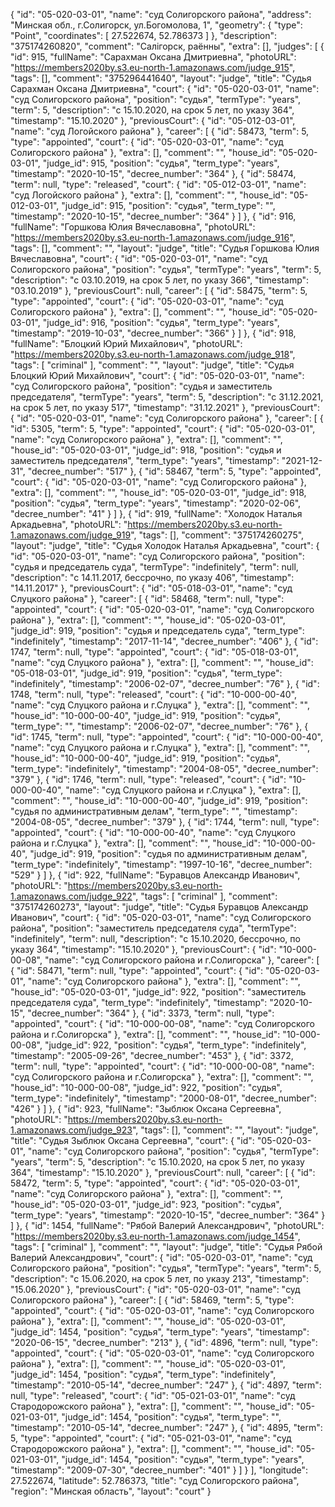 {
    "id": "05-020-03-01",
    "name": "суд Солигорского района",
    "address": "Минская обл., г.Солигорск, ул.Богомолова, 1",
    "geometry": {
        "type": "Point",
        "coordinates": [
            27.522674,
            52.786373
        ]
    },
    "description": "375174260820",
    "comment": "Салігорск, раённы",
    "extra": [],
    "judges": [
        {
            "id": 915,
            "fullName": "Сарахман Оксана Дмитриевна",
            "photoURL": "https://members2020by.s3.eu-north-1.amazonaws.com/judge_915",
            "tags": [],
            "comment": "375296441640",
            "layout": "judge",
            "title": "Судья Сарахман Оксана Дмитриевна",
            "court": {
                "id": "05-020-03-01",
                "name": "суд Солигорского района",
                "position": "судья",
                "termType": "years",
                "term": 5,
                "description": "c 15.10.2020, на срок 5 лет, по указу 364",
                "timestamp": "15.10.2020"
            },
            "previousCourt": {
                "id": "05-012-03-01",
                "name": "суд Логойского района"
            },
            "career": [
                {
                    "id": 58473,
                    "term": 5,
                    "type": "appointed",
                    "court": {
                        "id": "05-020-03-01",
                        "name": "суд Солигорского района"
                    },
                    "extra": [],
                    "comment": "",
                    "house_id": "05-020-03-01",
                    "judge_id": 915,
                    "position": "судья",
                    "term_type": "years",
                    "timestamp": "2020-10-15",
                    "decree_number": "364"
                },
                {
                    "id": 58474,
                    "term": null,
                    "type": "released",
                    "court": {
                        "id": "05-012-03-01",
                        "name": "суд Логойского района"
                    },
                    "extra": [],
                    "comment": "",
                    "house_id": "05-012-03-01",
                    "judge_id": 915,
                    "position": "судья",
                    "term_type": "",
                    "timestamp": "2020-10-15",
                    "decree_number": "364"
                }
            ]
        },
        {
            "id": 916,
            "fullName": "Горшкова Юлия Вячеславовна",
            "photoURL": "https://members2020by.s3.eu-north-1.amazonaws.com/judge_916",
            "tags": [],
            "comment": "",
            "layout": "judge",
            "title": "Судья Горшкова Юлия Вячеславовна",
            "court": {
                "id": "05-020-03-01",
                "name": "суд Солигорского района",
                "position": "судья",
                "termType": "years",
                "term": 5,
                "description": "c 03.10.2019, на срок 5 лет, по указу 366",
                "timestamp": "03.10.2019"
            },
            "previousCourt": null,
            "career": [
                {
                    "id": 58475,
                    "term": 5,
                    "type": "appointed",
                    "court": {
                        "id": "05-020-03-01",
                        "name": "суд Солигорского района"
                    },
                    "extra": [],
                    "comment": "",
                    "house_id": "05-020-03-01",
                    "judge_id": 916,
                    "position": "судья",
                    "term_type": "years",
                    "timestamp": "2019-10-03",
                    "decree_number": "366"
                }
            ]
        },
        {
            "id": 918,
            "fullName": "Блоцкий Юрий Михайлович",
            "photoURL": "https://members2020by.s3.eu-north-1.amazonaws.com/judge_918",
            "tags": [
                "criminal"
            ],
            "comment": "",
            "layout": "judge",
            "title": "Судья Блоцкий Юрий Михайлович",
            "court": {
                "id": "05-020-03-01",
                "name": "суд Солигорского района",
                "position": "судья и заместитель председателя",
                "termType": "years",
                "term": 5,
                "description": "c 31.12.2021, на срок 5 лет, по указу 517",
                "timestamp": "31.12.2021"
            },
            "previousCourt": {
                "id": "05-020-03-01",
                "name": "суд Солигорского района"
            },
            "career": [
                {
                    "id": 5305,
                    "term": 5,
                    "type": "appointed",
                    "court": {
                        "id": "05-020-03-01",
                        "name": "суд Солигорского района"
                    },
                    "extra": [],
                    "comment": "",
                    "house_id": "05-020-03-01",
                    "judge_id": 918,
                    "position": "судья и заместитель председателя",
                    "term_type": "years",
                    "timestamp": "2021-12-31",
                    "decree_number": "517"
                },
                {
                    "id": 58467,
                    "term": 5,
                    "type": "appointed",
                    "court": {
                        "id": "05-020-03-01",
                        "name": "суд Солигорского района"
                    },
                    "extra": [],
                    "comment": "",
                    "house_id": "05-020-03-01",
                    "judge_id": 918,
                    "position": "судья",
                    "term_type": "years",
                    "timestamp": "2020-02-06",
                    "decree_number": "41"
                }
            ]
        },
        {
            "id": 919,
            "fullName": "Холодок Наталья Аркадьевна",
            "photoURL": "https://members2020by.s3.eu-north-1.amazonaws.com/judge_919",
            "tags": [],
            "comment": "375174260275",
            "layout": "judge",
            "title": "Судья Холодок Наталья Аркадьевна",
            "court": {
                "id": "05-020-03-01",
                "name": "суд Солигорского района",
                "position": "судья и председатель суда",
                "termType": "indefinitely",
                "term": null,
                "description": "c 14.11.2017, бессрочно, по указу 406",
                "timestamp": "14.11.2017"
            },
            "previousCourt": {
                "id": "05-018-03-01",
                "name": "суд Слуцкого района"
            },
            "career": [
                {
                    "id": 58468,
                    "term": null,
                    "type": "appointed",
                    "court": {
                        "id": "05-020-03-01",
                        "name": "суд Солигорского района"
                    },
                    "extra": [],
                    "comment": "",
                    "house_id": "05-020-03-01",
                    "judge_id": 919,
                    "position": "судья и председатель суда",
                    "term_type": "indefinitely",
                    "timestamp": "2017-11-14",
                    "decree_number": "406"
                },
                {
                    "id": 1747,
                    "term": null,
                    "type": "appointed",
                    "court": {
                        "id": "05-018-03-01",
                        "name": "суд Слуцкого района"
                    },
                    "extra": [],
                    "comment": "",
                    "house_id": "05-018-03-01",
                    "judge_id": 919,
                    "position": "судья",
                    "term_type": "indefinitely",
                    "timestamp": "2006-02-07",
                    "decree_number": "76"
                },
                {
                    "id": 1748,
                    "term": null,
                    "type": "released",
                    "court": {
                        "id": "10-000-00-40",
                        "name": "суд Слуцкого района и г.Слуцка"
                    },
                    "extra": [],
                    "comment": "",
                    "house_id": "10-000-00-40",
                    "judge_id": 919,
                    "position": "судья",
                    "term_type": "",
                    "timestamp": "2006-02-07",
                    "decree_number": "76"
                },
                {
                    "id": 1745,
                    "term": null,
                    "type": "appointed",
                    "court": {
                        "id": "10-000-00-40",
                        "name": "суд Слуцкого района и г.Слуцка"
                    },
                    "extra": [],
                    "comment": "",
                    "house_id": "10-000-00-40",
                    "judge_id": 919,
                    "position": "судья",
                    "term_type": "indefinitely",
                    "timestamp": "2004-08-05",
                    "decree_number": "379"
                },
                {
                    "id": 1746,
                    "term": null,
                    "type": "released",
                    "court": {
                        "id": "10-000-00-40",
                        "name": "суд Слуцкого района и г.Слуцка"
                    },
                    "extra": [],
                    "comment": "",
                    "house_id": "10-000-00-40",
                    "judge_id": 919,
                    "position": "судья по административным делам",
                    "term_type": "",
                    "timestamp": "2004-08-05",
                    "decree_number": "379"
                },
                {
                    "id": 1744,
                    "term": null,
                    "type": "appointed",
                    "court": {
                        "id": "10-000-00-40",
                        "name": "суд Слуцкого района и г.Слуцка"
                    },
                    "extra": [],
                    "comment": "",
                    "house_id": "10-000-00-40",
                    "judge_id": 919,
                    "position": "судья по административным делам",
                    "term_type": "indefinitely",
                    "timestamp": "1997-10-16",
                    "decree_number": "529"
                }
            ]
        },
        {
            "id": 922,
            "fullName": "Буравцов Александр Иванович",
            "photoURL": "https://members2020by.s3.eu-north-1.amazonaws.com/judge_922",
            "tags": [
                "criminal"
            ],
            "comment": "375174260273",
            "layout": "judge",
            "title": "Судья Буравцов Александр Иванович",
            "court": {
                "id": "05-020-03-01",
                "name": "суд Солигорского района",
                "position": "заместитель председателя суда",
                "termType": "indefinitely",
                "term": null,
                "description": "c 15.10.2020, бессрочно, по указу 364",
                "timestamp": "15.10.2020"
            },
            "previousCourt": {
                "id": "10-000-00-08",
                "name": "суд Солигорского района и г.Солигорска"
            },
            "career": [
                {
                    "id": 58471,
                    "term": null,
                    "type": "appointed",
                    "court": {
                        "id": "05-020-03-01",
                        "name": "суд Солигорского района"
                    },
                    "extra": [],
                    "comment": "",
                    "house_id": "05-020-03-01",
                    "judge_id": 922,
                    "position": "заместитель председателя суда",
                    "term_type": "indefinitely",
                    "timestamp": "2020-10-15",
                    "decree_number": "364"
                },
                {
                    "id": 3373,
                    "term": null,
                    "type": "appointed",
                    "court": {
                        "id": "10-000-00-08",
                        "name": "суд Солигорского района и г.Солигорска"
                    },
                    "extra": [],
                    "comment": "",
                    "house_id": "10-000-00-08",
                    "judge_id": 922,
                    "position": "судья",
                    "term_type": "indefinitely",
                    "timestamp": "2005-09-26",
                    "decree_number": "453"
                },
                {
                    "id": 3372,
                    "term": null,
                    "type": "appointed",
                    "court": {
                        "id": "10-000-00-08",
                        "name": "суд Солигорского района и г.Солигорска"
                    },
                    "extra": [],
                    "comment": "",
                    "house_id": "10-000-00-08",
                    "judge_id": 922,
                    "position": "судья",
                    "term_type": "indefinitely",
                    "timestamp": "2000-08-01",
                    "decree_number": "426"
                }
            ]
        },
        {
            "id": 923,
            "fullName": "Зыблюк Оксана Сергеевна",
            "photoURL": "https://members2020by.s3.eu-north-1.amazonaws.com/judge_923",
            "tags": [],
            "comment": "",
            "layout": "judge",
            "title": "Судья Зыблюк Оксана Сергеевна",
            "court": {
                "id": "05-020-03-01",
                "name": "суд Солигорского района",
                "position": "судья",
                "termType": "years",
                "term": 5,
                "description": "c 15.10.2020, на срок 5 лет, по указу 364",
                "timestamp": "15.10.2020"
            },
            "previousCourt": null,
            "career": [
                {
                    "id": 58472,
                    "term": 5,
                    "type": "appointed",
                    "court": {
                        "id": "05-020-03-01",
                        "name": "суд Солигорского района"
                    },
                    "extra": [],
                    "comment": "",
                    "house_id": "05-020-03-01",
                    "judge_id": 923,
                    "position": "судья",
                    "term_type": "years",
                    "timestamp": "2020-10-15",
                    "decree_number": "364"
                }
            ]
        },
        {
            "id": 1454,
            "fullName": "Рябой Валерий Александрович",
            "photoURL": "https://members2020by.s3.eu-north-1.amazonaws.com/judge_1454",
            "tags": [
                "criminal"
            ],
            "comment": "",
            "layout": "judge",
            "title": "Судья Рябой Валерий Александрович",
            "court": {
                "id": "05-020-03-01",
                "name": "суд Солигорского района",
                "position": "судья",
                "termType": "years",
                "term": 5,
                "description": "c 15.06.2020, на срок 5 лет, по указу 213",
                "timestamp": "15.06.2020"
            },
            "previousCourt": {
                "id": "05-020-03-01",
                "name": "суд Солигорского района"
            },
            "career": [
                {
                    "id": 58469,
                    "term": 5,
                    "type": "appointed",
                    "court": {
                        "id": "05-020-03-01",
                        "name": "суд Солигорского района"
                    },
                    "extra": [],
                    "comment": "",
                    "house_id": "05-020-03-01",
                    "judge_id": 1454,
                    "position": "судья",
                    "term_type": "years",
                    "timestamp": "2020-06-15",
                    "decree_number": "213"
                },
                {
                    "id": 4896,
                    "term": null,
                    "type": "appointed",
                    "court": {
                        "id": "05-020-03-01",
                        "name": "суд Солигорского района"
                    },
                    "extra": [],
                    "comment": "",
                    "house_id": "05-020-03-01",
                    "judge_id": 1454,
                    "position": "судья",
                    "term_type": "indefinitely",
                    "timestamp": "2010-05-14",
                    "decree_number": "247"
                },
                {
                    "id": 4897,
                    "term": null,
                    "type": "released",
                    "court": {
                        "id": "05-021-03-01",
                        "name": "суд Стародорожского района"
                    },
                    "extra": [],
                    "comment": "",
                    "house_id": "05-021-03-01",
                    "judge_id": 1454,
                    "position": "судья",
                    "term_type": "",
                    "timestamp": "2010-05-14",
                    "decree_number": "247"
                },
                {
                    "id": 4895,
                    "term": 5,
                    "type": "appointed",
                    "court": {
                        "id": "05-021-03-01",
                        "name": "суд Стародорожского района"
                    },
                    "extra": [],
                    "comment": "",
                    "house_id": "05-021-03-01",
                    "judge_id": 1454,
                    "position": "судья",
                    "term_type": "years",
                    "timestamp": "2009-07-30",
                    "decree_number": "401"
                }
            ]
        }
    ],
    "longitude": 27.522674,
    "latitude": 52.786373,
    "title": "суд Солигорского района",
    "region": "Минская область",
    "layout": "court"
}